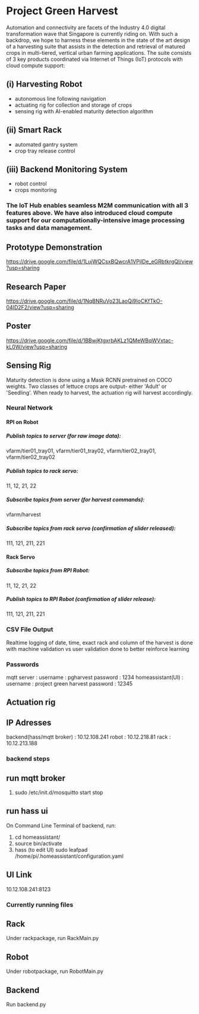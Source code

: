 # Project Green Harvest
Automation and connectivity are facets of the Industry 4.0 digital transformation wave that Singapore is currently riding on. With such a backdrop, we hope to harness these elements in the state of the art design of a harvesting suite that assists in the detection and retrieval of matured crops in multi-tiered, vertical urban farming applications.
The suite consists of 3 key products coordinated via Internet of Things (IoT) protocols with cloud compute support: 
## (i) Harvesting Robot
- autonomous line following navigation
- actuating rig for collection and storage of crops 
- sensing rig with AI-enabled maturity detection algorithm
## (ii) Smart Rack
- automated gantry system
- crop tray release control
## (iii) Backend Monitoring System
- robot control
- crops monitoring
### The IoT Hub enables seamless M2M communication with all 3 features above. We have also introduced cloud compute support for our computationally-intensive image processing tasks and data management. 

## Prototype Demonstration
https://drive.google.com/file/d/1LujWQCsxBQwcrA1VPjlDe_eGRbtkrgQI/view?usp=sharing
## Research Paper
https://drive.google.com/file/d/1NqBNRuVo23LaoQi9IoCKfTkO-04ID2F2/view?usp=sharing
## Poster 
https://drive.google.com/file/d/1BBwjKtgxrbAKLz1QMeWBqWVxtac-kL0W/view?usp=sharing

## Sensing Rig 
Maturity detection is done using a Mask RCNN pretrained on COCO weights. Two classes of lettuce crops are output- either 'Adult' or 'Seedling'. When ready to harvest, the actuation rig will harvest accordingly.

### Neural Network
#### RPI on Robot
##### Publish topics to server (for raw image data):
vfarm/tier01_tray01, 
vfarm/tier01_tray02, 
vfarm/tier02_tray01,
vfarm/tier02_tray02
##### Publish topics to rack servo:
11, 12, 21, 22
##### Subscribe topics from server (for harvest commands):
vfarm/harvest
##### Subscribe topics from rack servo (confirmation of slider released):
111, 121, 211, 221

#### Rack Servo
##### Subscribe topics from RPI Robot:
11, 12, 21, 22
##### Publish topics to RPI Robot (confirmation of slider release):
111, 121, 211, 221

### CSV File Output 
Realtime logging of date, time, exact rack and column of the harvest is done with machine validation vs user validation done to better reinforce learning

### Passwords
mqtt server : username : pgharvest
              password : 1234
homeassistant(UI) : username  : project green harvest
                    password : 12345
                   
## Actuation rig

## IP Adresses 
backend(hass/mqtt broker) : 10.12.108.241
robot : 10.12.218.81
rack : 10.12.213.188

### backend steps
## run mqtt broker 
1. sudo /etc/init.d/mosquitto start stop

## run hass ui
On Command Line Terminal of backend, run:
1. cd homeassistant/
2. source bin/activate
3. hass 
(to edit UI) sudo leafpad /home/pi/.homeassistant/configuration.yaml

## UI Link
10.12.108.241:8123

### Currently running files
## Rack
Under rackpackage, run RackMain.py
## Robot
Under robotpackage, run RobotMain.py
## Backend
Run backend.py 
